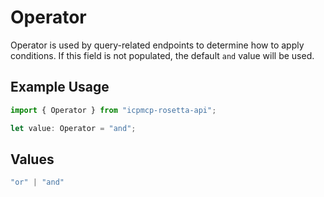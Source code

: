 # Operator

Operator is used by query-related endpoints to determine how to apply conditions. If this field is not populated, the default `and` value will be used.

## Example Usage

```typescript
import { Operator } from "icpmcp-rosetta-api";

let value: Operator = "and";
```

## Values

```typescript
"or" | "and"
```